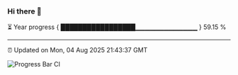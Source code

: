 ### Hi there 👋

⏳ Year progress { █████████████████▁▁▁▁▁▁▁▁▁▁▁▁▁ } 59.15 %

---

⏰ Updated on Mon, 04 Aug 2025 21:43:37 GMT

![Progress Bar CI](https://github.com/IshwaranRudhara/GIT-ACTION/workflows/Progress%20Bar%20CI/badge.svg)
